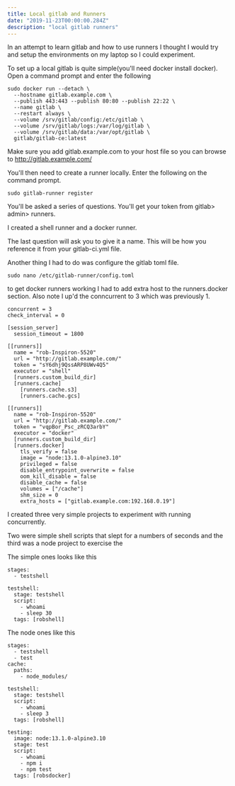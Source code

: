 ```yaml
---
title: Local gitlab and Runners
date: "2019-11-23T00:00:00.284Z"
description: "local gitlab runners"
---
```

In an attempt to learn gitlab and how to use runners I thought I would try and setup the environments on my laptop so I could experiment.  

To set up a local gitlab is quite simple(you'll need docker install docker). Open a command prompt and enter the following

```
sudo docker run --detach \
  --hostname gitlab.example.com \
  --publish 443:443 --publish 80:80 --publish 22:22 \
  --name gitlab \
  --restart always \
  --volume /srv/gitlab/config:/etc/gitlab \
  --volume /srv/gitlab/logs:/var/log/gitlab \
  --volume /srv/gitlab/data:/var/opt/gitlab \
  gitlab/gitlab-ce:latest
```
Make sure you add gitlab.example.com to your host file so you can browse to http://gitlab.example.com/

You'll then need to create a runner locally. Enter the following on the command prompt.

```
sudo gitlab-runner register
```

You'll be asked a series of questions. You'll get your token from gitlab> admin> runners. 

I created a shell runner and a docker runner.

The last question will ask you to give it a name.  This will be how you reference it from your gitlab-ci.yml file.

Another thing I had to do was configure the gitlab toml file.
```
sudo nano /etc/gitlab-runner/config.toml
```

to get docker runners working I had to add extra host to the runners.docker section.  Also note I up'd the conncurrent to 3 which was previously 1.
```
concurrent = 3
check_interval = 0

[session_server]
  session_timeout = 1800

[[runners]]
  name = "rob-Inspiron-5520"
  url = "http://gitlab.example.com/"
  token = "sY6dhj9QssARP8UWv4Q5"
  executor = "shell"
  [runners.custom_build_dir]
  [runners.cache]
    [runners.cache.s3]
    [runners.cache.gcs]

[[runners]]
  name = "rob-Inspiron-5520"
  url = "http://gitlab.example.com/"
  token = "vqpBor_Psc_zRCQ3arbY"
  executor = "docker"
  [runners.custom_build_dir]
  [runners.docker]
    tls_verify = false
    image = "node:13.1.0-alpine3.10"
    privileged = false
    disable_entrypoint_overwrite = false
    oom_kill_disable = false
    disable_cache = false
    volumes = ["/cache"]
    shm_size = 0
    extra_hosts = ["gitlab.example.com:192.168.0.19"]

```
I created three very simple projects to experiment with running concurrently. 

Two were simple shell scripts that slept for a numbers of seconds and the third was a node project to exercise the 

The simple ones looks like this
```
stages:
  - testshell

testshell:
  stage: testshell
  script:
    - whoami
    - sleep 30
  tags: [robshell]
```
The node ones like this
```
stages:
  - testshell
  - test
cache:
  paths:
    - node_modules/

testshell:
  stage: testshell
  script:
    - whoami
    - sleep 3
  tags: [robshell]

testing:
  image: node:13.1.0-alpine3.10
  stage: test
  script: 
    - whoami
    - npm i
    - npm test
  tags: [robsdocker]
```
